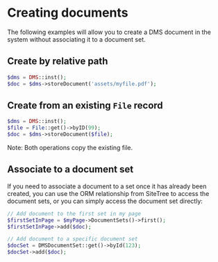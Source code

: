 # Creating documents

The following examples will allow you to create a DMS document in the system without associating it to a document set.

## Create by relative path

```php
$dms = DMS::inst();
$doc = $dms->storeDocument('assets/myfile.pdf');
```

## Create from an existing `File` record

```php
$dms = DMS::inst();
$file = File::get()->byID(99);
$doc = $dms->storeDocument($file);
```

Note: Both operations copy the existing file.

## Associate to a document set

If you need to associate a document to a set once it has already been created, you can use the ORM relationship from
SiteTree to access the document sets, or you can simply access the document set directly:

```php
// Add document to the first set in my page
$firstSetInPage = $myPage->DocumentSets()->first();
$firstSetInPage->add($doc);

// Add document to a specific document set
$docSet = DMSDocumentSet::get()->byId(123);
$docSet->add($doc);
```
